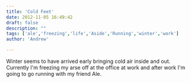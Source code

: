 ```yaml
---
title: 'Cold Feet'
date: 2012-11-05 16:49:42
draft: false
description: ""
tags: ['ale','freezing','life','Aside','Running','winter','work']
author: 'Andrew'

---
```


Winter seems to have arrived early bringing cold air inside and out. Currently I'm freezing my arse off at the office at work and after work I'm going to go running with my friend Ale.
